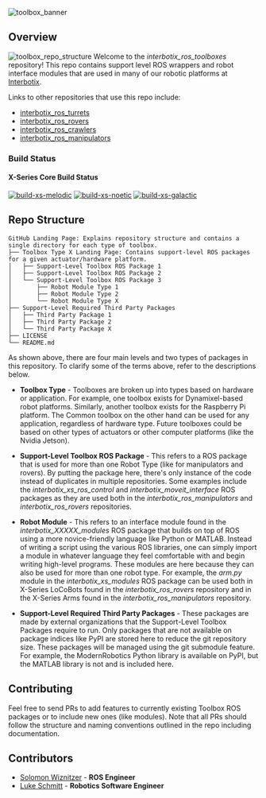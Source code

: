 ![toolbox_banner](images/toolbox_banner.png)

## Overview
![toolbox_repo_structure](images/toolbox_repo_structure.png)
Welcome to the *interbotix_ros_toolboxes* repository! This repo contains support level ROS wrappers and robot interface modules that are used in many of our robotic platforms at [Interbotix](https://www.trossenrobotics.com/).

Links to other repositories that use this repo include:
- [interbotix_ros_turrets](https://github.com/Interbotix/interbotix_ros_turrets)
- [interbotix_ros_rovers](https://github.com/Interbotix/interbotix_ros_rovers)
- [interbotix_ros_crawlers](https://github.com/Interbotix/interbotix_ros_crawlers)
- [interbotix_ros_manipulators](https://github.com/Interbotix/interbotix_ros_manipulators)

### Build Status
#### X-Series Core Build Status

[![build-xs-melodic](https://github.com/Interbotix/interbotix_ros_toolboxes/actions/workflows/xs-melodic.yaml/badge.svg)](https://github.com/Interbotix/interbotix_ros_toolboxes/actions/workflows/xs-melodic.yaml)
[![build-xs-noetic](https://github.com/Interbotix/interbotix_ros_toolboxes/actions/workflows/xs-noetic.yaml/badge.svg)](https://github.com/Interbotix/interbotix_ros_toolboxes/actions/workflows/xs-noetic.yaml)
[![build-xs-galactic](https://github.com/Interbotix/interbotix_ros_toolboxes/actions/workflows/xs-galactic.yaml/badge.svg)](https://github.com/Interbotix/interbotix_ros_toolboxes/actions/workflows/xs-galactic.yaml)
## Repo Structure
```
GitHub Landing Page: Explains repository structure and contains a single directory for each type of toolbox.
├── Toolbox Type X Landing Page: Contains support-level ROS packages for a given actuator/hardware platform.
│   ├── Support-Level Toolbox ROS Package 1
│   ├── Support-Level Toolbox ROS Package 2
│   └── Support-Level Toolbox ROS Package 3
│       ├── Robot Module Type 1
│       ├── Robot Module Type 2
│       └── Robot Module Type X
├── Support-Level Required Third Party Packages
│   ├── Third Party Package 1
│   ├── Third Party Package 2
│   └── Third Party Package X
├── LICENSE
└── README.md
```
As shown above, there are four main levels and two types of packages in this repository. To clarify some of the terms above, refer to the descriptions below.

- **Toolbox Type** - Toolboxes are broken up into types based on hardware or application. For example, one toolbox exists for Dynamixel-based robot platforms. Similarly, another toolbox exists for the Raspberry Pi platform. The Common toolbox on the other hand can be used for any application, regardless of hardware type. Future toolboxes could be based on other types of actuators or other computer platforms (like the Nvidia Jetson).

- **Support-Level Toolbox ROS Package** - This refers to a ROS package that is used for more than one Robot Type (like for manipulators and rovers). By putting the package here, there's only instance of the code instead of duplicates in multiple repositories. Some examples include the *interbotix_xs_ros_control* and *interbotix_moveit_interface* ROS packages as they are used both in the *interbotix_ros_manipulators* and *interbotix_ros_rovers* repositories.

- **Robot Module** - This refers to an interface module found in the *interbotix_XXXXX_modules* ROS package that builds on top of ROS using a more novice-friendly language like Python or MATLAB. Instead of writing a script using the various ROS libraries, one can simply import a module in whatever language they feel comfortable with and begin writing high-level programs. These modules are here because they can also be used for more than one robot type. For example, the *arm.py* module in the *interbotix_xs_modules* ROS package can be used both in X-Series LoCoBots found in the *interbotix_ros_rovers* repository and in the X-Series Arms found in the *interbotix_ros_manipulators* repository.

- **Support-Level Required Third Party Packages** - These packages are made by external organizations that the Support-Level Toolbox Packages require to run. Only packages that are not available on package indices like PyPI are stored here to reduce the git repository size. These packages will be managed using the git submodule feature. For example, the ModernRobotics Python library is available on PyPI, but the MATLAB library is not and is included here.

## Contributing
Feel free to send PRs to add features to currently existing Toolbox ROS packages or to include new ones (like modules). Note that all PRs should follow the structure and naming conventions outlined in the repo including documentation.

## Contributors
- [Solomon Wiznitzer](https://github.com/swiz23) - **ROS Engineer**
- [Luke Schmitt](https://github.com/lsinterbotix) - **Robotics Software Engineer**
